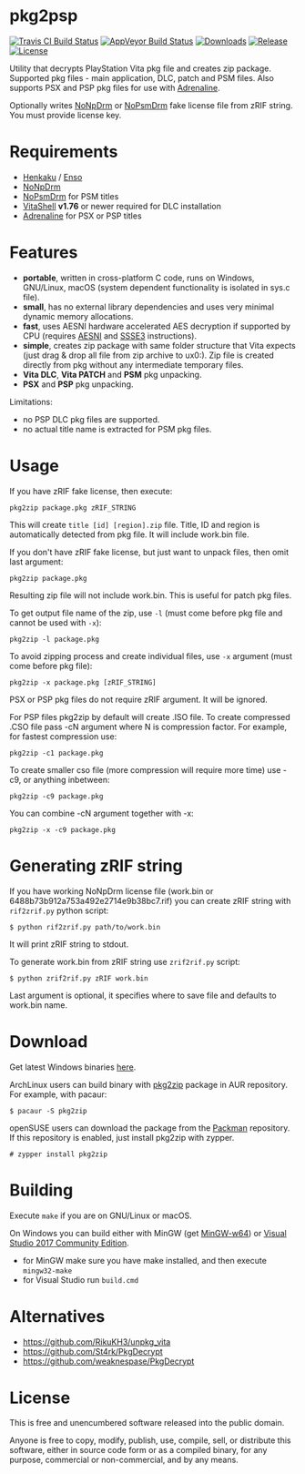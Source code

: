 # pkg2psp

[![Travis CI Build Status][img_travis]][travis] [![AppVeyor Build Status][img_appveyor]][appveyor] [![Downloads][img_downloads]][downloads] [![Release][img_latest]][latest] [![License][img_license]][license]

Utility that decrypts PlayStation Vita pkg file and creates zip package. Supported pkg files - main application, DLC, patch and PSM files. Also supports PSX and PSP pkg files for use with [Adrenaline][].

Optionally writes [NoNpDrm][] or [NoPsmDrm][] fake license file from zRIF string. You must provide license key.

# Requirements

* [Henkaku][] / [Enso][]
* [NoNpDrm][]
* [NoPsmDrm][] for PSM titles
* [VitaShell][] **v1.76** or newer required for DLC installation
* [Adrenaline][] for PSX or PSP titles

# Features

* **portable**, written in cross-platform C code, runs on Windows, GNU/Linux, macOS (system dependent functionality is isolated in sys.c file).
* **small**, has no external library dependencies and uses very minimal dynamic memory allocations.
* **fast**, uses AESNI hardware accelerated AES decryption if supported by CPU (requires [AESNI][] and [SSSE3][] instructions).
* **simple**, creates zip package with same folder structure that Vita expects (just drag & drop all file from zip archive to ux0:). Zip file is created directly from pkg without any intermediate temporary files.
* **Vita DLC**, **Vita PATCH** and **PSM** pkg unpacking.
* **PSX** and **PSP** pkg unpacking.

Limitations:

* no PSP DLC pkg files are supported.
* no actual title name is extracted for PSM pkg files.

# Usage

If you have zRIF fake license, then execute:

    pkg2zip package.pkg zRIF_STRING

This will create `title [id] [region].zip` file. Title, ID and region is automatically detected from pkg file. It will include work.bin file.

If you don't have zRIF fake license, but just want to unpack files, then omit last argument:

    pkg2zip package.pkg

Resulting zip file will not include work.bin. This is useful for patch pkg files.

To get output file name of the zip, use `-l` (must come before pkg file and cannot be used with `-x`):

    pkg2zip -l package.pkg

To avoid zipping process and create individual files, use `-x` argument (must come before pkg file):

    pkg2zip -x package.pkg [zRIF_STRING]

PSX or PSP pkg files do not require zRIF argument. It will be ignored.

For PSP files pkg2zip by default will create .ISO file. To create compressed .CSO file pass -cN argument where N is compression factor. For example, for fastest compression use:

    pkg2zip -c1 package.pkg

To create smaller cso file (more compression will require more time) use -c9, or anything inbetween:

    pkg2zip -c9 package.pkg

You can combine -cN argument together with -x:

    pkg2zip -x -c9 package.pkg

# Generating zRIF string

If you have working NoNpDrm license file (work.bin or 6488b73b912a753a492e2714e9b38bc7.rif) you can create zRIF string with `rif2zrif.py` python script:

    $ python rif2zrif.py path/to/work.bin

It will print zRIF string to stdout.

To generate work.bin from zRIF string use `zrif2rif.py` script:

    $ python zrif2rif.py zRIF work.bin

Last argument is optional, it specifies where to save file and defaults to work.bin name.

# Download

Get latest Windows binaries [here][downloads].

ArchLinux users can build binary with [pkg2zip][AUR] package in AUR repository. For example, with pacaur:

    $ pacaur -S pkg2zip

openSUSE users can download the package from the [Packman](http://packman.links2linux.de/package/pkg2zip) repository.
If this repository is enabled, just install pkg2zip with zypper.

    # zypper install pkg2zip

# Building

Execute `make` if you are on GNU/Linux or macOS.

On Windows you can build either with MinGW (get [MinGW-w64][]) or [Visual Studio 2017 Community Edition][vs2017ce].
* for MinGW make sure you have make installed, and then execute `mingw32-make`
* for Visual Studio run `build.cmd`

# Alternatives

* https://github.com/RikuKH3/unpkg_vita
* https://github.com/St4rk/PkgDecrypt
* https://github.com/weaknespase/PkgDecrypt

# License

This is free and unencumbered software released into the public domain.

Anyone is free to copy, modify, publish, use, compile, sell, or distribute this software, either in source code form or as a compiled binary, for any purpose, commercial or non-commercial, and by any means.

[travis]: https://travis-ci.org/MigProPlayer/pkg2psp/
[appveyor]: https://ci.appveyor.com/project/MigProPlayer/pkg2psp/
[downloads]: https://github.com/MigProPlayer/pkg2psp/releases
[latest]: https://github.com/MigProPlayer/pkg2psp/releases/latest
[license]: https://github.com/MigProPlayer/pkg2psp/blob/master/LICENSE
[img_travis]: https://api.travis-ci.org/MigProPlayer/pkg2psp.svg?branch=master
[img_appveyor]: https://ci.appveyor.com/api/projects/status/xmkl6509ahlp9b7k/branch/master?svg=true
[img_downloads]: https://img.shields.io/github/downloads/MigProPlayer/pkg2psp/total.svg?maxAge=3600
[img_latest]: https://img.shields.io/github/release/MigProPlayer/pkg2psp.svg?maxAge=3600
[img_license]: https://img.shields.io/github/license/MigProPlayer/pkg2psp.svg?maxAge=2592000
[Adrenaline]: https://github.com/TheOfficialFloW/Adrenaline
[NoNpDrm]: https://github.com/TheOfficialFloW/NoNpDrm
[NoPsmDrm]: https://github.com/frangarcj/NoPsmDrm
[Henkaku]: https://henkaku.xyz/
[Enso]: https://enso.henkaku.xyz/
[VitaShell]: https://github.com/TheOfficialFloW/VitaShell
[AESNI]: https://en.wikipedia.org/wiki/AES_instruction_set
[SSSE3]: https://en.wikipedia.org/wiki/SSSE3
[AUR]: https://aur.archlinux.org/packages/pkg2zip/
[MinGW-w64]: http://www.msys2.org/
[vs2017ce]: https://www.visualstudio.com/vs/community/
